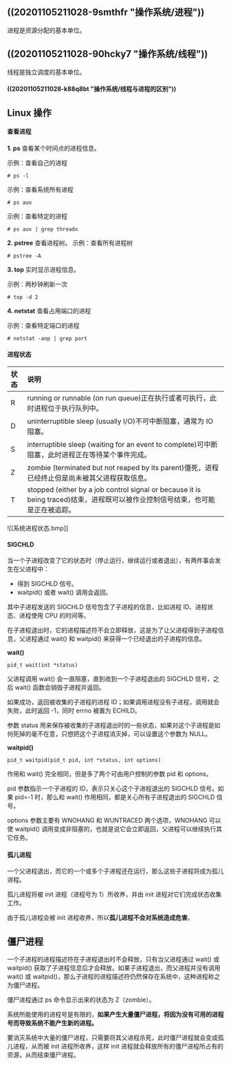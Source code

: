 ## ((20201105211028-9smthfr "操作系统/进程"))

进程是资源分配的基本单位。

## ((20201105211028-90hcky7 "操作系统/线程"))

线程是独立调度的基本单位。

#### ((20201105211028-k88q8bt "操作系统/线程与进程的区别"))

## Linux 操作

#### 查看进程

**1. ps**
查看某个时间点的进程信息。

示例：查看自己的进程

```
# ps -l
```

示例：查看系统所有进程

```
# ps aux
```

示例：查看特定的进程

```
# ps aux | grep threadx
```

**2. pstree**
查看进程树。
示例：查看所有进程树

```
# pstree -A
```

**3. top**
实时显示进程信息。

示例：两秒钟刷新一次

```
# top -d 2
```

**4. netstat**
查看占用端口的进程

示例：查看特定端口的进程

```
# netstat -anp | grep port
```

#### 进程状态

| 状态 | 说明                                                                                                                                                     |
| :----- | :--------------------------------------------------------------------------------------------------------------------------------------------------------- |
| R      | running or runnable (on run queue)正在执行或者可执行，此时进程位于执行队列中。                                                       |
| D      | uninterruptible sleep (usually I/O)不可中断阻塞，通常为 IO 阻塞。                                                                             |
| S      | interruptible sleep (waiting for an event to complete)可中断阻塞，此时进程正在等待某个事件完成。                                      |
| Z      | zombie (terminated but not reaped by its parent)僵死，进程已经终止但是尚未被其父进程获取信息。                                      |
| T      | stopped (either by a job control signal or because it is being traced)结束，进程既可以被作业控制信号结束，也可能是正在被追踪。 |

![[系统进程状态.bmp]]

#### SIGCHLD

当一个子进程改变了它的状态时（停止运行，继续运行或者退出），有两件事会发生在父进程中：

- 得到 SIGCHLD 信号。
- waitpid() 或者 wait() 调用会返回。

其中子进程发送的 SIGCHLD 信号包含了子进程的信息，比如进程 ID、进程状态、进程使用 CPU 的时间等。

在子进程退出时，它的进程描述符不会立即释放，这是为了让父进程得到子进程信息，父进程通过 wait() 和 waitpid() 来获得一个已经退出的子进程的信息。

**wait()**

```
pid_t wait(int *status)
```

父进程调用 wait() 会一直阻塞，直到收到一个子进程退出的 SIGCHLD 信号，之后 wait() 函数会销毁子进程并返回。

如果成功，返回被收集的子进程的进程 ID；如果调用进程没有子进程，调用就会失败，此时返回 -1，同时 errno 被置为 ECHILD。

参数 status 用来保存被收集的子进程退出时的一些状态，如果对这个子进程是如何死掉的毫不在意，只想把这个子进程消灭掉，可以设置这个参数为 NULL。

**waitpid()**

```
pid_t waitpid(pid_t pid, int *status, int options)
```

作用和 wait() 完全相同，但是多了两个可由用户控制的参数 pid 和 options。

pid 参数指示一个子进程的 ID，表示只关心这个子进程退出的 SIGCHLD 信号。如果 pid=-1 时，那么和 wait() 作用相同，都是关心所有子进程退出的 SIGCHLD 信号。

options 参数主要有 WNOHANG 和 WUNTRACED 两个选项，WNOHANG 可以使 waitpid() 调用变成非阻塞的，也就是说它会立即返回，父进程可以继续执行其它任务。

#### 孤儿进程

一个父进程退出，而它的一个或多个子进程还在运行，那么这些子进程将成为孤儿进程。

孤儿进程将被 init 进程（进程号为 1）所收养，并由 init 进程对它们完成状态收集工作。

由于孤儿进程会被 init 进程收养，所以**孤儿进程不会对系统造成危害**。

## 僵尸进程

一个子进程的进程描述符在子进程退出时不会释放，只有当父进程通过 wait() 或 waitpid() 获取了子进程信息后才会释放。如果子进程退出，而父进程并没有调用 wait() 或 waitpid()，那么子进程的进程描述符仍然保存在系统中，这种进程称之为僵尸进程。

僵尸进程通过 ps 命令显示出来的状态为 Z（zombie）。

系统所能使用的进程号是有限的，**如果产生大量僵尸进程，将因为没有可用的进程号而导致系统不能产生新的进程。**

要消灭系统中大量的僵尸进程，只需要将其父进程杀死，此时僵尸进程就会变成孤儿进程，从而被 init 进程所收养，这样 init 进程就会释放所有的僵尸进程所占有的资源，从而结束僵尸进程。
